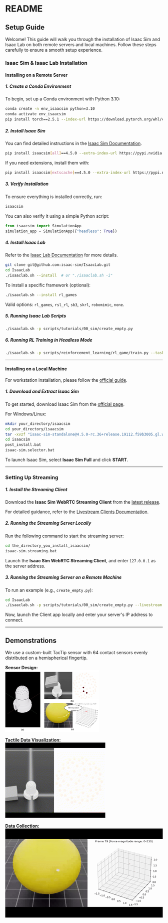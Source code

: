 # README

## Setup Guide

Welcome! This guide will walk you through the installation of Isaac Sim and Isaac Lab on both remote servers and local machines. Follow these steps carefully to ensure a smooth setup experience.

### Isaac Sim & Isaac Lab Installation

#### Installing on a Remote Server

##### 1. Create a Conda Environment
To begin, set up a Conda environment with Python 3.10:
```bash
conda create -n env_isaacsim python=3.10
conda activate env_isaacsim
pip install torch==2.5.1 --index-url https://download.pytorch.org/whl/cu121
```

##### 2. Install Isaac Sim
You can find detailed instructions in the [Isaac Sim Documentation](https://docs.isaacsim.omniverse.nvidia.com/latest/installation/install_python.html#isaac-sim-app-install-pip).
```bash
pip install isaacsim[all]==4.5.0 --extra-index-url https://pypi.nvidia.com
```

If you need extensions, install them with:
```bash
pip install isaacsim[extscache]==4.5.0 --extra-index-url https://pypi.nvidia.com
```

##### 3. Verify Installation
To ensure everything is installed correctly, run:
```bash
isaacsim
```

You can also verify it using a simple Python script:
```python
from isaacsim import SimulationApp
simulation_app = SimulationApp({"headless": True})
```

##### 4. Install Isaac Lab
Refer to the [Isaac Lab Documentation](https://isaac-sim.github.io/IsaacLab/main/source/setup/installation/pip_installation.html) for more details.
```bash
git clone git@github.com:isaac-sim/IsaacLab.git
cd IsaacLab
./isaaclab.sh --install  # or "./isaaclab.sh -i"
```

To install a specific framework (optional):
```bash
./isaaclab.sh --install rl_games
```
Valid options: `rl_games`, `rsl_rl`, `sb3`, `skrl`, `robomimic`, `none`.

##### 5. Running Isaac Lab Scripts
```bash
./isaaclab.sh -p scripts/tutorials/00_sim/create_empty.py
```

##### 6. Running RL Training in Headless Mode
```bash
./isaaclab.sh -p scripts/reinforcement_learning/rl_game/train.py --task=Isaac-Ant-v0 --headless
```

---

#### Installing on a Local Machine

For workstation installation, please follow the [official guide](https://docs.isaacsim.omniverse.nvidia.com/latest/installation/install_workstation.html).

##### 1. Download and Extract Isaac Sim
To get started, download Isaac Sim from the [official page](https://docs.isaacsim.omniverse.nvidia.com/latest/installation/download.html).

For Windows/Linux:
```bash
mkdir your_directory/isaacsim
cd your_directory/isaacsim
tar -xvzf "isaac-sim-standalone@4.5.0-rc.36+release.19112.f59b3005.gl.windows-x86_64.release.zip"
cd isaacsim
post_install.bat
isaac-sim.selector.bat
```

To launch Isaac Sim, select **Isaac Sim Full** and click **START**.

---

### Setting Up Streaming

##### 1. Install the Streaming Client
Download the **Isaac Sim WebRTC Streaming Client** from the [latest release](https://docs.isaacsim.omniverse.nvidia.com/latest/installation/download.html#isaac-sim-latest-release).

For detailed guidance, refer to the [Livestream Clients Documentation](https://docs.isaacsim.omniverse.nvidia.com/latest/installation/manual_livestream_clients.html).

##### 2. Running the Streaming Server Locally
Run the following command to start the streaming server:
```bash
cd the_directory_you_install_isaacsim/
isaac-sim.streaming.bat
```

Launch the **Isaac Sim WebRTC Streaming Client**, and enter `127.0.0.1` as the server address.

##### 3. Running the Streaming Server on a Remote Machine
To run an example (e.g., `create_empty.py`):
```bash
cd IsaacLab
./isaaclab.sh -p scripts/tutorials/00_sim/create_empty.py --livestream 2
```

Now, launch the Client app locally and enter your server's IP address to connect.

---
## Demonstrations

We use a custom-built TacTip sensor with 64 contact sensors evenly distributed on a hemispherical fingertip.

**Sensor Design:**  
<img src="results/demos/cus_tactip.png" width="300px">

**Tactile Data Visualization:**  
<img src="results/demos/tactile_vis.gif">

**Data Collection:**  
<img src="results/demos/data_collect.gif">